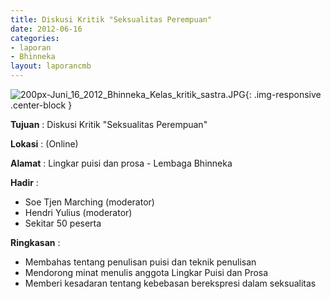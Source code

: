 ```yaml
---
title: Diskusi Kritik "Seksualitas Perempuan"
date: 2012-06-16
categories:
- laporan
- Bhinneka
layout: laporancmb
---
```

	
![200px-Juni_16_2012_Bhinneka_Kelas_kritik_sastra.JPG](/uploads/200px-Juni_16_2012_Bhinneka_Kelas_kritik_sastra.JPG){: .img-responsive .center-block }	
	
**Tujuan** :	 Diskusi Kritik "Seksualitas Perempuan"
	
**Lokasi** :	(Online)
	
**Alamat** : 	Lingkar puisi dan prosa - Lembaga Bhinneka
	
**Hadir** :	
*	Soe Tjen Marching (moderator)
* Hendri Yulius (moderator)
* Sekitar 50 peserta

**Ringkasan** :	
*	Membahas tentang penulisan puisi dan teknik penulisan
*	Mendorong minat menulis anggota Lingkar Puisi dan Prosa
*	Memberi kesadaran tentang kebebasan berekspresi dalam seksualitas
